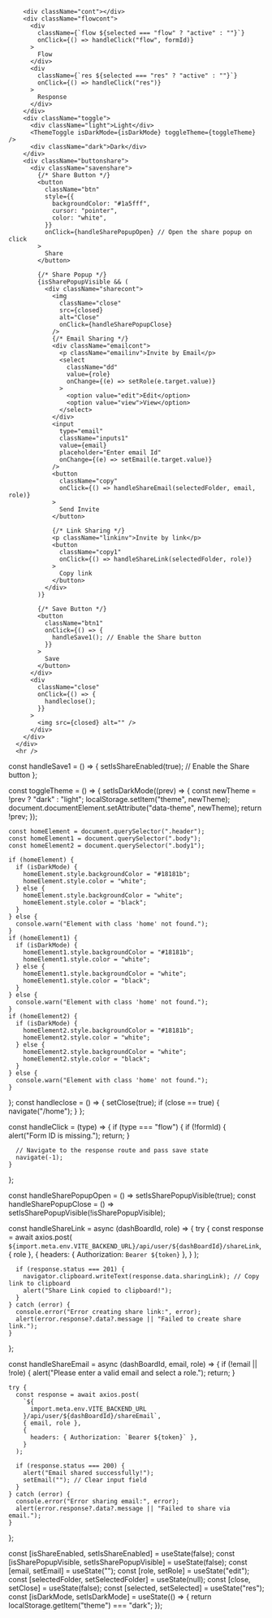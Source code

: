         <div className="cont"></div>
        <div className="flowcont">
          <div
            className={`flow ${selected === "flow" ? "active" : ""}`}
            onClick={() => handleClick("flow", formId)}
          >
            Flow
          </div>
          <div
            className={`res ${selected === "res" ? "active" : ""}`}
            onClick={() => handleClick("res")}
          >
            Response
          </div>
        </div>
        <div className="toggle">
          <div className="light">Light</div>
          <ThemeToggle isDarkMode={isDarkMode} toggleTheme={toggleTheme} />
          <div className="dark">Dark</div>
        </div>
        <div className="buttonshare">
          <div className="savenshare">
            {/* Share Button */}
            <button
              className="btn"
              style={{
                backgroundColor: "#1a5fff",
                cursor: "pointer",
                color: "white",
              }}
              onClick={handleSharePopupOpen} // Open the share popup on click
            >
              Share
            </button>

            {/* Share Popup */}
            {isSharePopupVisible && (
              <div className="sharecont">
                <img
                  className="close"
                  src={closed}
                  alt="Close"
                  onClick={handleSharePopupClose}
                />
                {/* Email Sharing */}
                <div className="emailcont">
                  <p className="emailinv">Invite by Email</p>
                  <select
                    className="dd"
                    value={role}
                    onChange={(e) => setRole(e.target.value)}
                  >
                    <option value="edit">Edit</option>
                    <option value="view">View</option>
                  </select>
                </div>
                <input
                  type="email"
                  className="inputs1"
                  value={email}
                  placeholder="Enter email Id"
                  onChange={(e) => setEmail(e.target.value)}
                />
                <button
                  className="copy"
                  onClick={() => handleShareEmail(selectedFolder, email, role)}
                >
                  Send Invite
                </button>

                {/* Link Sharing */}
                <p className="linkinv">Invite by link</p>
                <button
                  className="copy1"
                  onClick={() => handleShareLink(selectedFolder, role)}
                >
                  Copy link
                </button>
              </div>
            )}

            {/* Save Button */}
            <button
              className="btn1"
              onClick={() => {
                handleSave1(); // Enable the Share button
              }}
            >
              Save
            </button>
          </div>
          <div
            className="close"
            onClick={() => {
              handleclose();
            }}
          >
            <img src={closed} alt="" />
          </div>
        </div>
      </div>
      <hr />

const handleSave1 = () => {
setIsShareEnabled(true); // Enable the Share button
};

const toggleTheme = () => {
setIsDarkMode((prev) => {
const newTheme = !prev ? "dark" : "light";
localStorage.setItem("theme", newTheme);
document.documentElement.setAttribute("data-theme", newTheme);
return !prev;
});

    const homeElement = document.querySelector(".header");
    const homeElement1 = document.querySelector(".body");
    const homeElement2 = document.querySelector(".body1");

    if (homeElement) {
      if (isDarkMode) {
        homeElement.style.backgroundColor = "#18181b";
        homeElement.style.color = "white";
      } else {
        homeElement.style.backgroundColor = "white";
        homeElement.style.color = "black";
      }
    } else {
      console.warn("Element with class 'home' not found.");
    }
    if (homeElement1) {
      if (isDarkMode) {
        homeElement1.style.backgroundColor = "#18181b";
        homeElement1.style.color = "white";
      } else {
        homeElement1.style.backgroundColor = "white";
        homeElement1.style.color = "black";
      }
    } else {
      console.warn("Element with class 'home' not found.");
    }
    if (homeElement2) {
      if (isDarkMode) {
        homeElement2.style.backgroundColor = "#18181b";
        homeElement2.style.color = "white";
      } else {
        homeElement2.style.backgroundColor = "white";
        homeElement2.style.color = "black";
      }
    } else {
      console.warn("Element with class 'home' not found.");
    }

};
const handleclose = () => {
setClose(true);
if (close == true) {
navigate("/home");
}
};

const handleClick = (type) => {
if (type === "flow") {
if (!formId) {
alert("Form ID is missing.");
return;
}

      // Navigate to the response route and pass save state
      navigate(-1);
    }

};

const handleSharePopupOpen = () => setIsSharePopupVisible(true);
const handleSharePopupClose = () =>
setIsSharePopupVisible(!isSharePopupVisible);

const handleShareLink = async (dashBoardId, role) => {
try {
const response = await axios.post(
`${import.meta.env.VITE_BACKEND_URL}/api/user/${dashBoardId}/shareLink`,
{ role },
{
headers: { Authorization: `Bearer ${token}` },
}
);

      if (response.status === 201) {
        navigator.clipboard.writeText(response.data.sharingLink); // Copy link to clipboard
        alert("Share Link copied to clipboard!");
      }
    } catch (error) {
      console.error("Error creating share link:", error);
      alert(error.response?.data?.message || "Failed to create share link.");
    }

};

const handleShareEmail = async (dashBoardId, email, role) => {
if (!email || !role) {
alert("Please enter a valid email and select a role.");
return;
}

    try {
      const response = await axios.post(
        `${
          import.meta.env.VITE_BACKEND_URL
        }/api/user/${dashBoardId}/shareEmail`,
        { email, role },
        {
          headers: { Authorization: `Bearer ${token}` },
        }
      );

      if (response.status === 200) {
        alert("Email shared successfully!");
        setEmail(""); // Clear input field
      }
    } catch (error) {
      console.error("Error sharing email:", error);
      alert(error.response?.data?.message || "Failed to share via email.");
    }

};

const [isShareEnabled, setIsShareEnabled] = useState(false);
const [isSharePopupVisible, setIsSharePopupVisible] = useState(false);
const [email, setEmail] = useState("");
const [role, setRole] = useState("edit");
const [selectedFolder, setSelectedFolder] = useState(null);
const [close, setClose] = useState(false);
const [selected, setSelected] = useState("res");
const [isDarkMode, setIsDarkMode] = useState(() => {
return localStorage.getItem("theme") === "dark";
});

